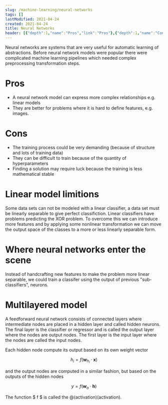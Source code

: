 ```yaml
---
slug: /machine-learning/neural-networks
tags: []
lastModified: 2021-04-24
created: 2021-04-24
title: Neural Networks
header: [{"depth":1,"name":"Pros","link":"Pros"},{"depth":1,"name":"Cons","link":"Cons"},{"depth":1,"name":"Linear model limitions","link":"Linear-model-limitions"},{"depth":1,"name":"Where neural networks enter the scene","link":"Where-neural-networks-enter-the-scene"},{"depth":1,"name":"Multilayered model","link":"Multilayered-model"}]
---
```


Neural networks are systems that are very useful for automatic learning of abstractions. Before neural network models were popular there were complicated machine learning pipelines which needed complex preprocessing transformation steps.

# Pros
- A neural network model can express more complex relationships e.g. linear models
- They are better for problems where it is hard to define features, e.g. images.


# Cons
- The training process could be very demanding (because of structure and lots of training data)
- They can be difficult to train because of the quantity of hyperparameters
- Finding a solution may require luck because the training is less mathematical stable

# Linear model limitions
Some data sets can not be modeled with a linear classifier, a data set must be linearly separable to give perfect classifiction. Linear classifiers have problems predicting the XOR problem. To overcome this we can introduce more features and by applying some nonlinear transformation we can move the output space of the classes to a more or less linearly separable form.

# Where neural networks enter the scene
Instead of handcrafting new features to make the problem more linear separable, we could train a classifer using the output of previous "sub-classifiers", neurons.

# Multilayered model
A feedforward neural network consists of connected layers where intermediate nodes are placed in a hidden layer and called hidden neurons. The final layer is the classifier or regressor and is called the output layer where the nodes are output nodes. The first layer is the input layer where the nodes are called the input nodes.

Each hidden node compute its output based on its own weight vector

$$
h_i = f(\pmb w_{h_i} \cdot \pmb x)
$$

and the output nodes are computed in a similar fashion, but based on the outputs of the hidden nodes

$$
y = f(\pmb w_o \cdot \pmb h)
$$

The function $ f $ is called the @(activation)(activation).